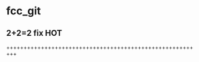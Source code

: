 # fcc_git
2+2=2
fix
HOT
--------------------------
+++++++++++++++++++++++++++++++++++++++++++++++++++++++++
